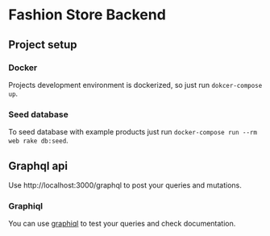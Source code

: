 # Fashion Store Backend

## Project setup
### Docker
Projects development environment is dockerized, so just run `dokcer-compose up`.
### Seed database
To seed database with example products just run `docker-compose run --rm web rake db:seed`.

## Graphql api
Use http://localhost:3000/graphql to post your queries and mutations.
### Graphiql
You can use [graphiql](http://localhost:3000/graphiql) to test your queries and check documentation.

